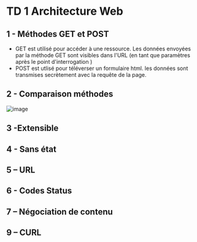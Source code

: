 # TD 1 Architecture Web
## 1 - Méthodes GET et POST

* GET est utilisé pour accéder à une ressource. Les données envoyées par la méthode GET sont visibles dans l'URL (en tant que paramètres après le point d'interrogation ) 
* POST est utlisé pour téléverser un formulaire html. les données sont transmises secrètement avec la requête de la page.

## 2 - Comparaison méthodes

 ![image](https://github.com/user-attachments/assets/4942f903-88e6-438d-bfaf-6d83628c49ed)


## 3 -Extensible

## 4 - Sans état

## 5 – URL

## 6 - Codes Status

## 7 – Négociation de contenu

## 9 – CURL
